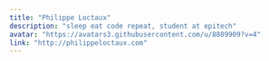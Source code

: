 ```yaml
---
title: "Philippe Loctaux"
description: "sleep eat code repeat, student at epitech"
avatar: "https://avatars3.githubusercontent.com/u/8809909?v=4"
link: "http://philippeloctaux.com"
---
```

